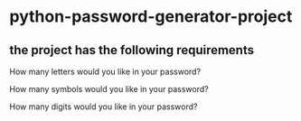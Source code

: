 # python-password-generator-project
## the project has the following requirements
How many letters would you like in your password?

How many symbols would you like in your password?

How many digits would you like in your password?
